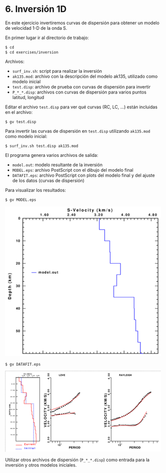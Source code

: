 # 6. Inversión 1D

En este ejercicio invertiremos curvas de dispersión para
obtener un modelo de velocidad 1-D de la onda S.

En primer lugar ir al directorio de trabajo:

    $ cd
    $ cd exercises/inversion

Archivos:

- `surf_inv.sh`: script para realizar la inversión
- `ak135.mod`: archivo con la descripción del modelo ak135, utilizado como modelo inicial
- `test.disp`: archivo de prueba con curvas de dispersión para invertir
- `P_*_*.disp`: archivos con curvas de dispersión para varios puntos latitud, longitud

Editar el archivo `test.disp` para ver qué curvas (RC, LC, ...) están incluidas en el archivo:

    $ gv test.disp

Para invertir las curvas de dispersión en `test.disp` utilizando `ak135.mod` como modelo inicial:

    $ surf_inv.sh test.disp ak135.mod

El programa genera varios archivos de salida:

- `model.out`: modelo resultante de la inversión
- `MODEL.eps`: archivo PostScript con el dibujo del modelo final
- `DATAFIT.eps`: archivo PostScript con plots del modelo final y del
   ajuste de los datos (curvas de dispersión)

Para visualizar los resultados:

    $ gv MODEL.eps

![model](model.png)

    $ gv DATAFIT.eps

![datafit](datafit.png)

Utilizar otros archivos de dispersión (`P_*_*.disp`) como entrada para la inversión
y otros modelos iniciales.

